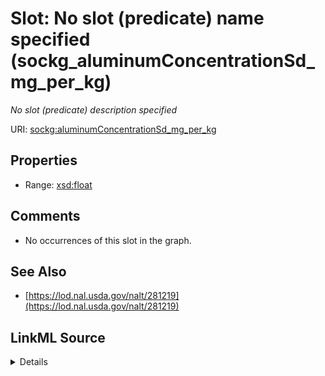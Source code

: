 

# Slot: No slot (predicate) name specified (sockg_aluminumConcentrationSd_mg_per_kg)


_No slot (predicate) description specified_







URI: [sockg:aluminumConcentrationSd_mg_per_kg](https://idir.uta.edu/sockg-ontology/docs/aluminumConcentrationSd_mg_per_kg)



<!-- no inheritance hierarchy -->








## Properties

* Range: [xsd:float](http://www.w3.org/2001/XMLSchema#float)





## Comments

* No occurrences of this slot in the graph.

## See Also

* [https://lod.nal.usda.gov/nalt/281219](https://lod.nal.usda.gov/nalt/281219)



## LinkML Source

<details>

```yaml
name: sockg_aluminumConcentrationSd_mg_per_kg
description: No slot (predicate) description specified
title: No slot (predicate) name specified
comments:
- No occurrences of this slot in the graph.
from_schema: soc-kg
see_also:
- https://lod.nal.usda.gov/nalt/281219
rank: 1000
domain: sockg_BioMassMineral
slot_uri: sockg:aluminumConcentrationSd_mg_per_kg
alias: sockg_aluminumConcentrationSd_mg_per_kg
range: float

```
</details>